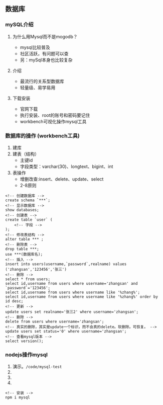 ## 数据库   

### mySQL介绍

1. 为什么用Mysql而不是mogodb？
    + mysql比较普及
    + 社区活跃，有问题可以查
    + 另：mySql本身也比较复杂

2. 介绍
    + 最流行的关系型数据库
    + 轻量级、易学易用

3. 下载安装
    + 官网下载
    + 执行安装、root的账号和密码要记住
    + workbench可视化操作mysql工具

### 数据库的操作 (workbench工具)

1. 建库
2. 建表（结构）
    + 主键id
    + 字段类型：varchar(30)、longtext、bigint、int
3. 表操作
    + 增删改查:insert、delete、update、select
    + 2-8原则

```
<!-- 创建数据库 -->
create schema `***`;
<!-- 显示数据库 -->
show databases;
<!-- 创建表 -->
create table `user` (
    <!-- 字段 -->
);
<!-- 修改表结构 -->
alter table *** ;
<!-- 删除表 -->
drop table ***;
use ***(数据库名);
<!-- 插入 -->
insert into users(username,`password`,realname) values ('zhangsan','123456','张三')
<!-- 删除 -->
select * from users;
select id,username from users where username='zhangsan' and `password`='123456';
select id,username from users where username like '%zhang%';
select id,username from users where username like '%zhang%' order by id desc;
<!-- 更新 -->
update users set realname='张三2' where username='zhangsan';
<!-- 删除 -->
delete from users where username='zhangsan';
<!-- 真实的删除，其实是update一个标识，而不会真的delete。软删除。可恢复。 -->
update users set status='0' where username='zhangsan';
<!-- 查看mysql版本 -->
select version();
```

### nodejs操作mysql

1. 演示。`/code/mysql-test`
2. 
3. 
4. 

```
<!-- 安装 -->
npm i mysql
```